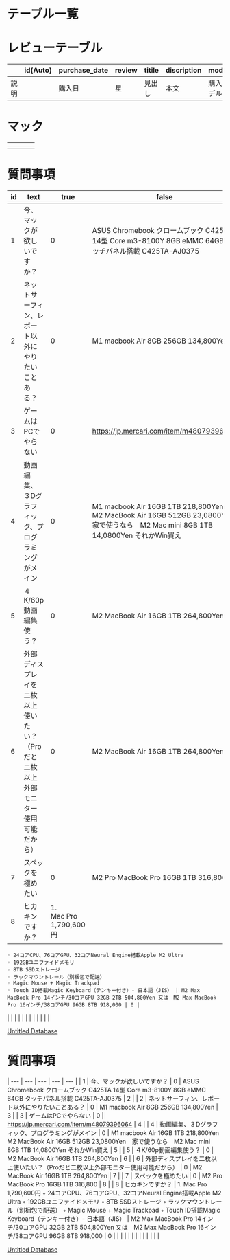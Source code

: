 # テーブル一覧

# レビューテーブル

|  | id(Auto) | purchase_date | review | titile | discription | model | create_at |
| --- | --- | --- | --- | --- | --- | --- | --- |
| 説明 |  | 購入日 | 星 | 見出し | 本文 | 購入モデル | 投稿日 |

# マック

|  |  |  |  |
| --- | --- | --- | --- |
|  |  |  |  |
|  |  |  |  |

# 質問事項

| id | text | true | false | next_question |
| --- | --- | --- | --- | --- |
| 1 | 今、マックが欲しいですか？ | 0 | ASUS Chromebook クロームブック C425TA 14型 Core m3-8100Y 8GB eMMC 64GB タッチパネル搭載 C425TA-AJ0375 | 2 |
| 2 | ネットサーフィン、レポート以外にやりたいことある？ | 0 | M1 macbook Air 8GB 256GB 134,800Yen | 3 |
| 3 | ゲームはPCでやらない | 0 | https://jp.mercari.com/item/m48079396064 | 4 |
| 4 | 動画編集、３Dグラフィック、プログラミングがメイン | 0 | M1 macbook Air 16GB 1TB 218,800Yen　M2 MacBook Air 16GB 512GB 23,0800Yen　家で使うなら　M2 Mac mini 8GB  1TB 14,0800Yen それかWin買え | 5 |
| 5 | ４K/60p動画編集使う？ | 0 | M2 MacBook Air 16GB  1TB 264,800Yen  | 6 |
| 6 | 外部ディスプレイを二枚以上使いたい？（Proだと二枚以上外部モニター使用可能だから） | 0 | M2 MacBook Air 16GB  1TB 264,800Yen  | 7 |
| 7 | スペックを極めたい | 0 | M2 Pro MacBook Pro 16GB  1TB 316,800 | 8 |
| 8 | ヒカキンですか？  | 1. Mac Pro　1,790,600円
    ◦ 24コアCPU、76コアGPU、32コアNeural Engine搭載Apple M2 Ultra
    ◦ 192GBユニファイドメモリ
    ◦ 8TB SSDストレージ
    ◦ ラックマウントレール（別梱包で配送）
    ◦ Magic Mouse + Magic Trackpad
    ◦ Touch ID搭載Magic Keyboard（テンキー付き）- 日本語（JIS） | M2 Max MacBook Pro 14インチ/30コアGPU 32GB 2TB 504,800Yen 又は　M2 Max MacBook Pro 16インチ/38コアGPU 96GB 8TB 918,000 | 0 |
|  |  |  |  |  |
|  |  |  |  |  |

[Untitled Database](%E3%83%86%E3%83%BC%E3%83%95%E3%82%99%E3%83%AB%E4%B8%80%E8%A6%A7%209220835350c14143a39d7665b464da57/Untitled%20Database%20f18cad3f03b142639e77067ed797e999.csv)

# 質問事項

| --- | --- | --- | --- | --- |
| 1 | 今、マックが欲しいですか？ | 0 | ASUS Chromebook クロームブック C425TA 14型 Core m3-8100Y 8GB eMMC 64GB タッチパネル搭載 C425TA-AJ0375 | 2 |
| 2 | ネットサーフィン、レポート以外にやりたいことある？ | 0 | M1 macbook Air 8GB 256GB 134,800Yen | 3 |
| 3 | ゲームはPCでやらない | 0 | https://jp.mercari.com/item/m48079396064 | 4 |
| 4 | 動画編集、３Dグラフィック、プログラミングがメイン | 0 | M1 macbook Air 16GB 1TB 218,800Yen　M2 MacBook Air 16GB 512GB 23,0800Yen　家で使うなら　M2 Mac mini 8GB  1TB 14,0800Yen それかWin買え | 5 |
| 5 | ４K/60p動画編集使う？ | 0 | M2 MacBook Air 16GB  1TB 264,800Yen  | 6 |
| 6 | 外部ディスプレイを二枚以上使いたい？（Proだと二枚以上外部モニター使用可能だから） | 0 | M2 MacBook Air 16GB  1TB 264,800Yen  | 7 |
| 7 | スペックを極めたい | 0 | M2 Pro MacBook Pro 16GB  1TB 316,800 | 8 |
| 8 | ヒカキンですか？  | 1. Mac Pro　1,790,600円
    ◦ 24コアCPU、76コアGPU、32コアNeural Engine搭載Apple M2 Ultra
    ◦ 192GBユニファイドメモリ
    ◦ 8TB SSDストレージ
    ◦ ラックマウントレール（別梱包で配送）
    ◦ Magic Mouse + Magic Trackpad
    ◦ Touch ID搭載Magic Keyboard（テンキー付き）- 日本語（JIS） | M2 Max MacBook Pro 14インチ/30コアGPU 32GB 2TB 504,800Yen 又は　M2 Max MacBook Pro 16インチ/38コアGPU 96GB 8TB 918,000 | 0 |
|  |  |  |  |  |
|  |  |  |  |  |

[Untitled Database](%E3%83%86%E3%83%BC%E3%83%95%E3%82%99%E3%83%AB%E4%B8%80%E8%A6%A7%209220835350c14143a39d7665b464da57/Untitled%20Database%20418d2a6a606749fcb5a4f51372100ae8.csv)